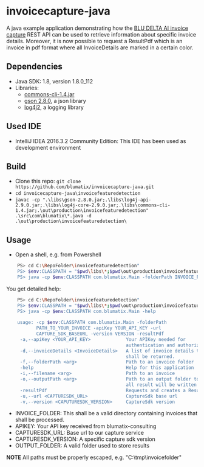 # invoicecapture-java
A java example application demonstrating how the [BLU DELTA AI invoice capture](https://bludelta.ai/v1-14) REST API can be used to retrieve information about specific invoice details. Moreover, it is now possible to request a ResultPdf which is an invoice in pdf format where all InvoiceDetails are marked in a certain color.

## Dependencies
- Java SDK: 1.8, version 1.8.0_112
- Libraries:
    - [commons-cli-1.4.jar](https://commons.apache.org/proper/commons-cli/)
    - [gson 2.8.0](https://github.com/google/gson), a json library
    - [log4j2](https://logging.apache.org/log4j/2.0/download.html), a logging library


## Used IDE
- IntelliJ IDEA 2016.3.2 Community Edition: This IDE has been used as development environment
    
## Build
- Clone this repo: ```git clone https://github.com/blumatix/invoicecapture-java.git```
- ```cd invoicecapture-java\invoicefeaturedetection```
- ```javac -cp ".\libs\gson-2.8.0.jar;.\libs\log4j-api-2.9.0.jar;.\libs\log4j-core-2.9.0.jar;.\libs\commons-cli-1.4.jar;.\out\production\invoicefeaturedetection" .\src\com\blumatix\*.java -d .\out\production\invoicefeaturedetection\```

## Usage
 - Open a shell, e.g. from Powershell
 
```sh
	PS> cd C:\RepoFolder\invoicefeaturedetection"
	PS> $env:CLASSPATH = "$pwd\libs\*;$pwd\out\production\invoicefeaturedetection"
	PS> java -cp $env:CLASSPATH com.blumatix.Main -folderPath INVOICE_FOLDER -apiKey APIKEY -url CAPTURESDK_URL -version CAPTURESDK_VERSION -outputPath OUTPUT_FOLDER
```
You get detailed help:
```sh
	PS> cd C:\RepoFolder\invoicefeaturedetection"
	PS> $env:CLASSPATH = "$pwd\libs\*;$pwd\out\production\invoicefeaturedetection"
	PS> java -cp $env:CLASSPATH com.blumatix.Main -help
    
    usage: -cp $env:CLASSPATH com.blumatix.Main -folderPath
           PATH_TO_YOUR_INVOICE -apiKey YOUR_API_KEY -url
           CAPTURE_SDK_BASEURL -version VERSION -resultPdf
     -a,--apiKey <YOUR_API_KEY>             Your APIKey needed for
                                            authentication and authorization
     -d,--invoiceDetails <InvoiceDetails>   A list of invoice details that
                                            shall be returned.
     -f,--folderPath <arg>                  Path to an invoice folder
     -help                                  Help for this application
     -i,--filename <arg>                    Path to an invoice
     -o,--outputPath <arg>                  Path to an output folder to which
                                            all result will be written to.
     -resultPdf                             Requests and creates a ResultPdf
     -u,--url <CAPTURESDK_URL>              CaptureSdk base url
     -v,--version <CAPUTURESDK_VERSION>     CaptureSdk version
```


- INVOICE_FOLDER: This shall be a valid directory containing invoices that shall be processed.
- APIKEY: Your API key received from blumatix-consulting
- CAPTURESDK_URL: Base url to our capture service
- CAPTURESDK_VERSION: A specific capture sdk version
- OUTPUT_FOLDER: A valid folder used to store results

__NOTE__ All paths must be properly escaped, e.g. "C:\\tmp\\invoicefolder"
